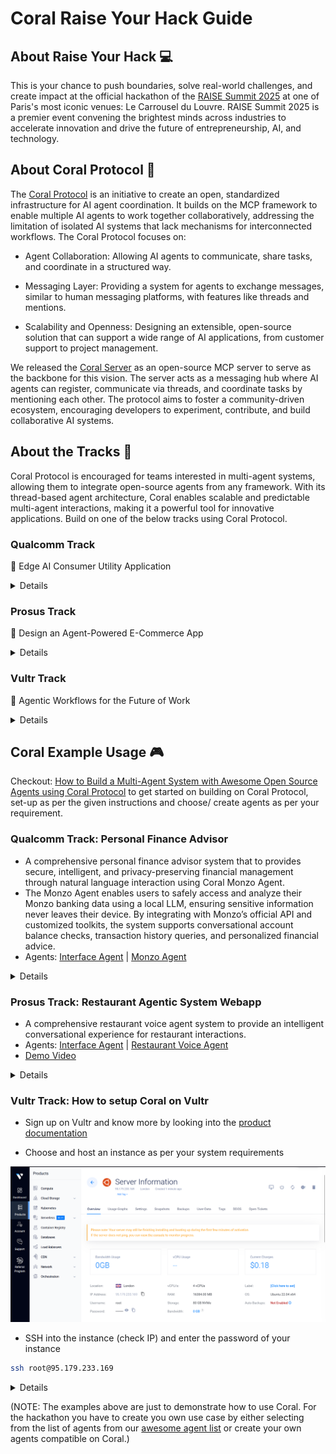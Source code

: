 # Coral Raise Your Hack Guide

## About Raise Your Hack 💻
This is your chance to push boundaries, solve real-world challenges, and create impact at the official hackathon of the [RAISE Summit 2025](https://www.raisesummit.com/) at one of Paris's most iconic venues: Le Carrousel du Louvre. RAISE Summit 2025 is a premier event convening the brightest minds across industries to accelerate innovation and drive the future of entrepreneurship, AI, and technology.

## About Coral Protocol 🪸

The [Coral Protocol](https://www.coralprotocol.org/) is an initiative to create an open, standardized infrastructure for AI agent coordination. It builds on the MCP framework to enable multiple AI agents to work together collaboratively, addressing the limitation of isolated AI systems that lack mechanisms for interconnected workflows. The Coral Protocol focuses on:

- Agent Collaboration: Allowing AI agents to communicate, share tasks, and coordinate in a structured way.

- Messaging Layer: Providing a system for agents to exchange messages, similar to human messaging platforms, with features like threads and mentions.

- Scalability and Openness: Designing an extensible, open-source solution that can support a wide range of AI applications, from customer support to project management.

We released the [Coral Server](https://github.com/Coral-Protocol/coral-server) as an open-source MCP server to serve as the backbone for this vision. The server acts as a messaging hub where AI agents can register, communicate via threads, and coordinate tasks by mentioning each other. The protocol aims to foster a community-driven ecosystem, encouraging developers to experiment, contribute, and build collaborative AI systems.

## About the Tracks 🎯

Coral Protocol is encouraged for teams interested in multi-agent systems, allowing them to integrate open-source agents from any framework. With its thread-based agent architecture, Coral enables scalable and predictable multi-agent interactions, making it a powerful tool for innovative applications. Build on one of the below tracks using Coral Protocol.

### Qualcomm Track

🧠 Edge AI Consumer Utility Application

<details>

Build a powerful, AI-driven utility app for everyday users—right at the edge.
In this track, you'll will develop a consumer-facing utility application that runs entirely on-device using the Snapdragon X Elite platform. The challenge is to harness the power of Edge AI to create a tool that is both useful and accessible to a broad audience—without relying on cloud connectivity.

🔍 What We’re Looking For:

• Consumer-Oriented: The app should appeal to a wide range of users and offer clear, everyday value.
• Utility-Focused: It must help users accomplish a task—whether it's organizing, creating, assisting, or enhancing their experience.
• Edge AI-Powered: The core functionality should include a probabilistic AI component (e.g., computer vision, audio processing, or generative AI) that runs locally in a resource-constrained environment.
• Cross-Platform: While the app targets Snapdragon X Elite, it should be compatible with Windows, macOS, and Linux.
• Developer-Ready: Submissions should include a GitHub repository with setup and run instructions. A polished consumer UI is not required—focus on functionality and innovation.

🛠️ Tech Flexibility:

• Use any programming language or framework.
• Combine multiple AI modalities (CV, audio, Gen AI) as needed.
• No internet connection should be required for core functionality.

Qualcomm will directly ship the Copilot+ PC with the Snapdragon® X Elite (loaner devices) to selected participants and collect them at the conclusion of the hackathon.

The hardware will be shipped on June 30th with next-day delivery.

</details>

### Prosus Track

🤖 Design an Agent-Powered E-Commerce App

<details>

Create an e-commerce application that uses AI agents to let users perform one or more of the following tasks:

•  Food ordering: Restaurant discovery, menu browsing, order placement
•  Travel Booking: Flight searches, hotel reservations, itinerary planning
•  Product Marketplace: New and second-hand item purchases

Your app should build a reusable user profile based on in-app conversations. This profile will help personalize experiences across different activities and should be stored as a knowledge graph.

Bonus Challenges:
•  Build a voice-first user interface
•  Support multimodal input for richer user interactions
•  Store the user profile as a knowledge graph

To Succeed in This Challenge:
• Focus on core functionality – show live, working features (live demo, not just slides!)
• Use pre-trained models and APIs to save time
• Keep your code modular and simple for easier debugging

Judges Will Focus On:
• Technical Execution – Does the MVP work reliably?
• AI Integration – How creatively and effectively is AI used?
• Originality & Impact – How novel is the idea, and does it solve a real-world problem?
• Agentic Capabilities – How useful, stable, and advanced are the agent-powered features?

⚠️ We encourage participants to explore a variety of technologies for this challenge, including: 
• SERP API
• Tavily
• Twilio
All of which offer free tiers for testing.

</details>

### Vultr Track

🧠 Agentic Workflows for the Future of Work

<details>

Build a Web-Based Enterprise Agent Deployed on Vultr

In this track, you'll design and develop a web-based AI agent purpose-built to support enterprise teams—from marketing to sales, operations, and beyond. Your mission: create a smart, agentic tool that simplifies, accelerates, or transforms workflows for today’s (and tomorrow’s) knowledge workers. The core app should be deployed on Vultr infrastructure and optimized for real-world business use cases.

🔍 What We’re Looking For:
• Enterprise-Ready: Your agent should address pain points or opportunities within marketing, sales, customer success, HR, or other enterprise functions.

• Agentic & Autonomous: Move beyond simple prompts. Build workflows where the agent can reason, plan, and act with minimal human input. Think multi-step tasks, decision trees, and feedback loops.

• Future-of-Work Focused: Help teams save time, make smarter decisions, or enhance collaboration—through the lens of what future employee experience could look like.

• Web-Based & Deployed on Vultr: The app must be a deployable web app running on Vultr. You can use any stack, language, or framework, but it should be cloud-hosted and publicly accessible (Vultr credits will be provided).

• Scalable Tooling: We encourage—but don’t require—use of technologies like vector databases, model context protocol (MCP), or other modular, scalable AI components.

🛠️ Tech Flexibility:
• Use any programming language or framework.
• Use open-source LLMs, retrieval-augmented generation. (Also available via Vultr Serverless Inference)

📦 Developer Expectations:
• Include a GitHub repo with setup instructions, agent capabilities, and a sample use case demo.
• Deploy on Vultr (we’ll provide credits and assistance).
• Show how your app solves a real problem in an enterprise context.

Each team leader of the Vultr Track will receive a coupon code to claim $250 in free credits on Vultr by signing up as a regular customer.

</details>

## Coral Example Usage 🎮

Checkout: [How to Build a Multi-Agent System with Awesome Open Source Agents using Coral Protocol](https://github.com/Coral-Protocol/existing-agent-sessions-tutorial-private-temp) to get started on building on Coral Protocol, set-up as per the given instructions and choose/ create agents as per your requirement.

### Qualcomm Track: Personal Finance Advisor

- A comprehensive personal finance advisor system that  to provides secure, intelligent, and privacy-preserving financial management through natural language interaction using Coral Monzo Agent.
- The Monzo Agent enables users to safely access and analyze their Monzo banking data using a local LLM, ensuring sensitive information never leaves their device. By integrating with Monzo’s official API and customized toolkits, the system supports conversational account balance checks, transaction history queries, and personalized financial advice.
- Agents: [Interface Agent](https://github.com/Coral-Protocol/Coral-Interface-Agent) | [Monzo Agent](https://github.com/Coral-Protocol/Coral-Monzo-Agent)


<details>

### How to run:

<details>

<summary>Option 1: Agents running on docker without orchestrator:</summary>

Ensure that the [Coral Server](https://github.com/Coral-Protocol/coral-server) is running on your system

#### 1. Git clone and pull docker image

```bash
# Clone the repository
git clone https://github.com/Coral-Protocol/Qualcomn-Track-use-case-example----Personal-finance-advisor.git

# Pull docker images
docker pull coralprotocol/coral-interface-agent
docker pull coralprotocol/coral-monzo-agent
```

#### 2. Environment Configuration

##### For Coral Interface Agent:
Get the API Key: [OpenAI](https://platform.openai.com/api-keys).

Create a `.env` file in the `Coral-Interface-Agent` directory based on the `.env_sample` file:
```bash
cd Coral-Interface-Agent
cp -r .env_sample .env
# Edit .env with your specific configuration
```

##### For Monzo Agent:
Get the `MONZO_ACCESS_TOKEN` and `MONZO_ACCOUNT_ID`:[Monzo Developer Portal](https://developers.monzo.com/).

Create a `.env` file in the `Coral-Monzo-Agent` directory based on the `.env.example` file:
```bash
cd Coral-Monzo-Agent
cp -r env_example .env
# Edit .env with your specific configuration
```

#### 3. Run Agents in Separate Terminals

##### For Coral Interface Agent:

```bash
cd Coral-Interface-Agent
docker run --network host --env-file .env -it coralprotocol/coral-interface-agent
```

##### For Monzo Agent:

```bash
cd Coral-Monzo-Agent
docker run --network host --env-file .env -it coralprotocol/coral-monzo-agent
```

</details>

<details>

<summary>Option 2: Agents running on docker with orchestrator:</summary>

#### 1. Follow the steps in [How to Build a Multi-Agent System with Awesome Open Source Agents using Coral Protocol](https://github.com/Coral-Protocol/existing-agent-sessions-tutorial-private-temp)

#### 2. Pull the docker image

```bash
docker pull coralprotocol/coral-interface-agent
docker pull coralprotocol/coral-monzo-agent
```

#### 3. Update the config by updating the "application.yml" file

```bash
applications:
  - id: "app"
    name: "Default Application"
    description: "Default application for testing"
    privacyKeys:
      - "default-key"
      - "public"
      - "priv"

registry:
  interface:
    options:
      - name: "OPENAI_API_KEY"
        type: "string"
        description: "OpenAI API Key"
      - name: "HUMAN_RESPONSE"
        type: "string"
        description: "Human response to be used in the interface agent"

    runtime:
      type: "docker"
      image: "coralprotocol/coral-interface-agent:latest"
      environment:
        - name: "API_KEY"
          from: "OPENAI_API_KEY"
        - name: "HUMAN_RESPONSE"
          from: "HUMAN_RESPONSE"

  monzo:
    options:
      - name: "MONZO_ACCESS_TOKEN"
        type: "string"
        description: "monzo access token"
      - name: "MONZO_ACCOUNT_ID"
        type: "string"
        description: "monzo account id"

    runtime:
      type: "docker"
      image: "coralprotocol/coral-monzo-agent:latest"
      environment:
        - name: "MONZO_ACCESS_TOKEN"
          from: "MONZO_ACCESS_TOKEN"
        - name: "MONZO_ACCOUNT_ID"
          from: "MONZO_ACCOUNT_ID"
```


</details>

<details>

<summary>Option 3: Agents running on executable with orchestrator:</summary>

#### 1. Follow the steps in [How to Build a Multi-Agent System with Awesome Open Source Agents using Coral Protocol](https://github.com/Coral-Protocol/existing-agent-sessions-tutorial-private-temp)

#### 2. Git clone the repository

```bash
# Clone the repository
git clone https://github.com/Coral-Protocol/Qualcomn-Track-use-case-example----Personal-finance-advisor.git
cd Qualcomn-Track-use-case-example----Personal-finance-advisor
```
#### 3. Update the config by updating the "application.yml" file

```bash
applications:
  - id: "app"
    name: "Default Application"
    description: "Default application for testing"
    privacyKeys:
      - "default-key"
      - "public"
      - "priv"

# Registry of agents we can orchestrate
registry:
  interface-local:
      options:
        - name: "OPENAI_API_KEY"
          type: "string"
          description: "OpenAI API Key"
        - name: "HUMAN_RESPONSE"
          type: "string"
          description: "Human response to be used in the interface agent"
  
      runtime:
        type: "executable"
        command:
          [
            "bash",
            "-c",
            "cd ../Coral-Interface-Agent && uv sync && uv run 0-langchain-interface.py",
          ]
        environment:
          - name: "API_KEY"
            from: "OPENAI_API_KEY"
          - name: "HUMAN_RESPONSE"
            from: "HUMAN_RESPONSE"

  Monzo:
      options:
        - name: "MONZO_ACCESS_TOKEN"
          type: "string"
          description: "monzo access token"
        - name: "MONZO_ACCOUNT_ID"
          type: "string"
          description: "monzo account id"
  
      runtime:
        type: "executable"
        command:
          [
            "bash",
            "-c",
            "cd ../Coral-Monzo-Agent && uv sync && uv run langchain-monzo-agent.py",
          ]
        environment:
          - name: "MONZO_ACCESS_TOKEN"
            from: "MONZO_ACCESS_TOKEN"
          - name: "MONZO_ACCOUNT_ID"
            from: "MONZO_ACCOUNT_ID"
```


</details>

<details>

<summary>Option 4: Agents running without docker or orchestrator:</summary>

Ensure that the [Coral Server](https://github.com/Coral-Protocol/coral-server) is running on your system

#### 1. Git clone the repository and install dependencies

```bash
# Clone the repository
git clone https://github.com/Coral-Protocol/Qualcomn-Track-use-case-example----Personal-finance-advisor.git

# Install `uv`:
pip install uv
```

#### For Coral Interface Agent
```bash
# Navigate to the interface agent agent directory
cd Coral-Interface-Agent

# Install dependencies from `pyproject.toml` using `uv`:
uv sync
```

#### For Monzo Agent
```bash
# Navigate to the monzo agent directory
cd Coral-Monzo-Agent

# Install dependencies from `pyproject.toml` using `uv`:
uv sync
```

#### 2. Environment Configuration

#### For Coral Interface Agent
Get the API Key: [OpenAI](https://platform.openai.com/api-keys).

Create a `.env` file in the `Coral-Interface-Agent` directory based on the `.env_sample` file:
```bash
cd Coral-Interface-Agent
cp -r .env_sample .env
# Edit .env with your specific configuration
```

#### For Monzo Agent
Get the `MONZO_ACCESS_TOKEN` and `MONZO_ACCOUNT_ID`:[Monzo Developer Portal](https://developers.monzo.com/).

Create a `.env` file in the `Coral-Monzo-Agent` directory based on the `.env.example` file:
```bash
cd Coral-Monzo-Agent
cp -r env_example .env
# Edit .env with your specific configuration
```

#### 3. Run Agents in Separate Terminals

##### For Coral Interface Agent:

```bash
cd Coral-Interface-Agent
uv run 0-langchain-interface.py
```

##### For Monzo Agent:

```bash
cd Coral-Monzo-Agent
uv run langchain-monzo-agent.py
```



</details>

</details>

### Prosus Track: Restaurant Agentic System Webapp

- A comprehensive restaurant voice agent system to provide an intelligent conversational experience for restaurant interactions.
- Agents: [Interface Agent](https://github.com/Coral-Protocol/Coral-Interface-Agent) | [Restaurant Voice Agent](https://github.com/Coral-Protocol/Restaurant-Voice-Agent)
- [Demo Video](https://drive.google.com/file/d/1LtUfTUzV9MPEPY7b4alElDiJoml7E089/view)

<details>

### How to run:

1. Follow the steps in [How to Build a Multi-Agent System with Awesome Open Source Agents using Coral Protocol](https://github.com/Coral-Protocol/existing-agent-sessions-tutorial-private-temp)

2. Pull the docker image

```bash
docker pull coralprotocol/coral-repounderstanding
```

3. Update the config by updating the "application.yml" file

```bash
applications:
  - id: "app"
    name: "Default Application"
    description: "Default application for testing"
    privacyKeys:
      - "default-key"
      - "public"
      - "priv"

registry:
  repounderstanding:
    options:
      - name: "OPENAI_API_KEY"
        type: "string"
        description: "OpenAI API Key"
      - name: "GITHUB_ACCESS_TOKEN"
        type: "string"
        description: "GitHub Access Token"

    runtime:
      type: "docker"
      environment:
        - name: "API_KEY"
          from: "OPENAI_API_KEY"
        - name: "GITHUB_ACCESS_TOKEN"
          from: "GITHUB_ACCESS_TOKEN"
      image: "coralprotocol/coral-repounderstanding:latest"

  deepresearch:
    options:
      - name: "OPENAI_API_KEY"
        type: "string"
        description: "OpenAI API Key"
      - name: "LINKUP_API_KEY"
        type: "string"
        description: "LinkUp API Key. Get from https://linkup.so/"

    runtime:
      type: "docker"
      environment:
        - name: "API_KEY"
          from: "OPENAI_API_KEY"
      image: "coralprotocol/coral-opendeepresearch:latest"

  interface:
    options:
      - name: "OPENAI_API_KEY"
        type: "string"
        description: "OpenAI API Key"
      - name: "HUMAN_RESPONSE"
        type: "string"
        description: "Human response to be used in the interface agent"

    runtime:
      type: "docker"
      image: "coralprotocol/coral-interface-agent:latest"
      environment:
        - name: "API_KEY"
          from: "OPENAI_API_KEY"
        - name: "HUMAN_RESPONSE"
          from: "HUMAN_RESPONSE"
```

### Connect to UI

```bash
#clone the repository
git clone https://github.com/Coral-Protocol/Restaurant-Agentic-Webapp.git

# install dependency
cd UI
npm install

cd UI

# Create .env.local with these variables:
# LiveKit Configuration
LIVEKIT_API_KEY=your_livekit_api_key_here  ([Get LiveKit API Key](https://cloud.livekit.io/))
LIVEKIT_API_SECRET=your_livekit_api_secret_here  ([Get LiveKit API Secret Key](https://cloud.livekit.io/))
LIVEKIT_URL=your_livekit_url_here  ([Get LiveKit Url](https://cloud.livekit.io/))

# API Endpoint Configuration (for Interface Agent)
NEXT_PUBLIC_CONN_DETAILS_ENDPOINT=/api/connection-details

# Interface Agent API Endpoint (default: http://localhost:8000)
NEXT_PUBLIC_INTERFACE_AGENT_API_ENDPOINT=http://localhost:8000


# run the application
npm run dev

```

</details>

### Vultr Track: How to setup Coral on Vultr

- Sign up on Vultr and know more by looking into the [product documentation](https://docs.vultr.com/products)

- Choose and host an instance as per your system requirements

![Vultr Instance](images/vultr-instance.png)

- SSH into the instance (check IP) and enter the password of your instance

```bash
ssh root@95.179.233.169
```

<details>

### How to run:

1. Follow the steps in [How to Build a Multi-Agent System with Awesome Open Source Agents using Coral Protocol](https://github.com/Coral-Protocol/existing-agent-sessions-tutorial-private-temp)

2. Build your multi-agent system and clone your system/ agent repository on the server and run.

</details>

(NOTE: The examples above are just to demonstrate how to use Coral. For the hackathon you have to create you own use case by either selecting from the list of agents from our [awesome agent list](https://github.com/Coral-Protocol/awesome-agents-for-multi-agent-systems) or create your own agents compatible on Coral.)

